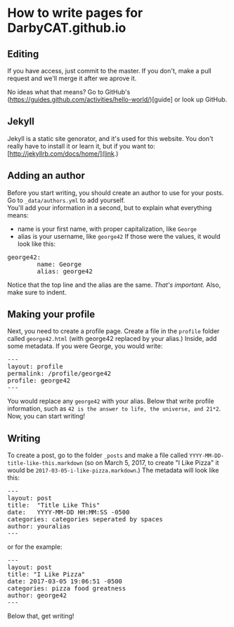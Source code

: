 # How to write pages for DarbyCAT.github.io
## Editing
If you have access, just commit to the master. If you don't, make a pull request and we'll merge it after we aprove it.

No ideas what that means? Go to GitHub's (https://guides.github.com/activities/hello-world/)[guide] or look up GitHub.
## Jekyll
Jekyll is a static site genorator, and it's used for this website. You don't really have to install it or learn it, but if you want to:
[http://jekyllrb.com/docs/home/](link.)
## Adding an author
Before you start writing, you should create an author to use for your posts. Go to `_data/authors.yml` to add yourself.  
You'll add your information in a second, but to explain what everything means:
- name is your first name, with proper capitalization, like `George`
- alias is your username, like `george42`
If those were the values, it would look like this:
<pre>
george42:
        name: George
        alias: george42
</pre>
Notice that the top line and the alias are the same. <i>That's important.</i> Also, make sure to indent.
## Making your profile
Next, you need to create a profile page. Create a file in the `profile` folder called `george42.html` (with george42 replaced by your alias.) Inside, add some metadata. If you were George, you would write:
<pre>
---
layout: profile
permalink: /profile/george42
profile: george42
---
</pre>
You would replace any `george42` with your alias. Below that write profile information, such as `42 is the answer to life, the universe, and 21*2`. Now, you can start writing!
## Writing
To create a post, go to the folder `_posts` and make a file called `YYYY-MM-DD-title-like-this.markdown` (so on March 5, 2017, to create "I Like Pizza" it would be `2017-03-05-i-like-pizza.markdown`.) The metadata will look like this:
<pre>
---
layout: post
title:  "Title Like This"
date:   YYYY-MM-DD HH:MM:SS -0500
categories: categories seperated by spaces
author: youralias
---
</pre>
or for the example:
<pre>
---
layout: post
title: "I Like Pizza"
date: 2017-03-05 19:06:51 -0500
categories: pizza food greatness
author: george42
---
</pre>
Below that, get writing!
